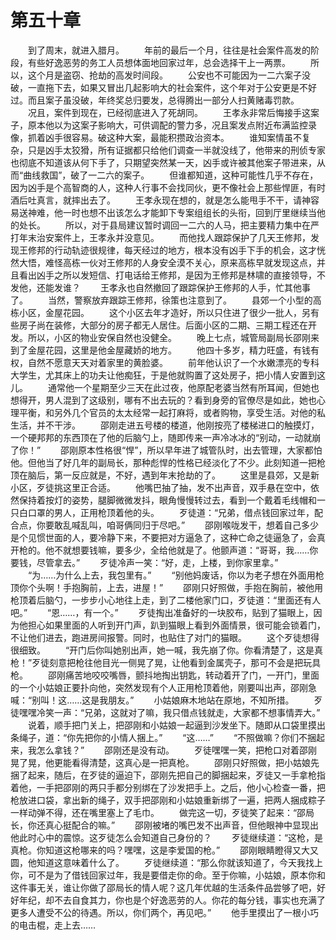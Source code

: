 #	第五十章
　　到了周末，就进入腊月。
　　年前的最后一个月，往往是社会案件高发的阶段，有些好逸恶劳的务工人员想体面地回家过年，总会选择干上一两票。
　　所以，这个月是盗窃、抢劫的高发时间段。
　　公安也不可能因为一二六案子没破，一直拖下去，如果又冒出几起影响大的社会案件，这个年对于公安更是不好过。而且案子虽没破，年终奖总归要发，总得腾出一部分人扫黄赌毒罚款。
　　况且，案件到现在，已经彻底进入了死胡同。
　　王孝永非常后悔接手这案子，原本他以为这案子影响大，可供调配的警力多，况且案发点附近布满监控录像，抓着凶手很容易。破这种大案，最能积攒政治资本。
　　谁知案情虽不复杂，只是凶手太狡猾，所有证据都只给他们调查一半就没线了，他带来的刑侦专家也彻底不知道该从何下手了，只期望突然某一天，凶手或许被其他案子带进来，从而“曲线救国”，破了一二六的案子。
　　但谁都知道，这种可能性几乎不存在，因为凶手是个高智商的人，这种人行事不会找同伙，更不像社会上那些悍匪，有时酒后吐真言，就摔出去了。
　　王孝永现在想的，就是怎么能甩手不干，请神容易送神难，他一时也想不出该怎么才能卸下专案组组长的头衔，回到厅里继续当他的处长。
　　所以，对于县局建议暂时调回一二六的人马，把主要精力集中在严打年末治安案件上，王孝永并没意见。
　　而他找人跟踪保护了几天王修邦，发现王修邦的行动轨迹很规律，每天经过的地方，根本没有凶手下手的机会，这才恍然大悟，难怪高栋一伙对王修邦的人身安全漠不关心，原来高栋早就发现这点，并且看出凶手之所以发短信、打电话给王修邦，是因为王修邦是林啸的直接领导，不发他，还能发谁？
　　王孝永也自然撤回了跟踪保护王修邦的人手，忙其他事了。
　　当然，警察放弃跟踪王修邦，徐策也注意到了。
　　县郊一个小型的高栋小区，金屋花园。
　　这个小区去年才造好，所以只住进了很少一批人，另有些房子尚在装修，大部分的房子都无人居住。后面小区的二期、三期工程还在开发。所以，小区的物业安保自然也没健全。
　　晚上七点，城管局副局长邵刚来到了金屋花园，这里是他金屋藏娇的地方。
　　他四十多岁，精力旺盛，有钱有权，自然不愿意天天对着家里的黄脸婆。
　　前年他认识了一个水嫩漂亮的专科大学生，尤其床上的功夫让他痴狂，于是他就购置了这处房子，把小情人安置到这儿。
　　通常他一个星期至少三天在此过夜，他原配老婆当然有所耳闻，但她也想得开，男人混到了这级别，哪有不出去玩的？看到身旁的官僚尽是如此，她也心理平衡，和另外几个官员的太太经常一起打麻将，或者购物，享受生活。对他的私生活，并不干涉。
　　邵刚走进五号楼的楼道，他刚按亮了楼梯进口的触摸灯，一个硬邦邦的东西顶在了他的后脑勺上，随即传来一声冷冰冰的“别动，一动就崩了你！”
　　邵刚原本性格很“悍”，所以早年进了城管队时，出去管理，大家都怕他。但他当了好几年的副局长，那种彪悍的性格已经淡化了不少。此刻知道一把枪顶在脑后，第一反应就是，不好，遇到年末抢劫的了。
　　这里是县郊，又是新小区，歹徒挑这里正合适。
　　他嘴巴抽了抽，发不出声音，双手悬在空中，依然保持着按灯的姿势，腿脚微微发抖，眼角慢慢转过去，看到一个戴着毛线帽和一只白口罩的男人，正用枪顶着他的头。
　　歹徒道：“兄弟，借点钱回家过年，配合点，你要敢乱喊乱叫，咱哥俩同归于尽吧。”
　　邵刚喉咙发干，想着自己多少是个见惯世面的人，要冷静下来，不要把对方逼急了，这种亡命之徒逼急了，会真开枪的。他不就想要钱嘛，要多少，全给他就是了。他颤声道：“哥哥，我……你要钱，尽管拿去。”
　　歹徒冷声一笑：“好，走，上楼，到你家里拿。”
　　“为……为什么上去，我包里有。”
　　“别他妈废话，你以为老子想在外面用枪顶你个头啊！手抱胸前，上去，进屋！”
　　邵刚只好照做，手抱在胸前，被他用枪顶着后脑勺，一步步小心地往上走，到了二楼他家门口，歹徒道：“里面还有人吧。”
　　“恩……，有一个。”
　　歹徒掏出准备好的一块胶布，贴到了猫眼上，因为他担心如果里面的人听到开门声，趴到猫眼上看到外面情景，很可能会锁着门，不让他们进去，跑进房间报警。同时，也贴住了对门的猫眼。
　　这个歹徒想得很细致。
　　“开门后你叫她别出声，她一喊，我先崩了你。你看清楚了，这是真枪！”歹徒刻意把枪往他目光一侧晃了晃，让他看到金属壳子，那可不会是把玩具枪。
　　邵刚痛苦地咬咬嘴唇，颤抖地掏出钥匙，转动着开了门，一开门，里面的一个小姑娘正要扑向他，突然发现有个人正用枪顶着他，刚要叫出声，邵刚急喊：“别叫！这……这是我朋友。”
　　小姑娘麻木地站在原地，不知所措。
　　歹徒嘿嘿冷笑一声：“兄弟，这就对了嘛，我只借点钱就走，大家都不想事情弄大。”
　　说着，顺手把门关上，把邵刚和小姑娘一起逼到沙发坐下。随即从口袋里摸出条绳子，道：“你先把你的小情人捆上。”
　　“这……”
　　“不照做嘛？你们不捆起来，我怎么拿钱？”
　　邵刚还是没有动。
　　歹徒嘿嘿一笑，把枪口对着邵刚晃了晃，他更能看得清楚，这真心是一把真枪。
　　邵刚只好照做，把小姑娘先捆了起来，随后，在歹徒的逼迫下，邵刚先把自己的脚捆起来，歹徒又一手拿枪指着他，一手把邵刚的两只手都分别绑在了沙发把手上。之后，他小心检查一番，把枪放进口袋，拿出新的绳子，双手把邵刚和小姑娘重新绑了一遍，把两人捆成粽子一样动弹不得，还在嘴里塞上了毛巾。
　　做完这一切，歹徒笑了起来：“邵局长，你还真心挺配合的嘛。”
　　邵刚被堵的嘴巴发不出声音，但他眼神中显现出他此时心中的震惊。这歹徒怎么会知道自己身份的？
　　歹徒继续道：“这枪，是真枪。你知道这枪哪来的吗？嘿嘿，这是李爱国的枪。”
　　邵刚眼睛瞪得又大又圆，他知道这意味着什么了。
　　歹徒继续道：“那么你就该知道了，今天我找上你，可不是为了借钱回家过年，我是要借走你的命。至于你嘛，小姑娘，原本你和这件事无关，谁让你做了邵局长的情人呢？这几年优越的生活条件品尝够了吧，好好年纪，却不去自食其力，你也是个好逸恶劳的人。你花的每分钱，事实也充满了更多人遭受不公的待遇。所以，你们两个，再见吧。”
　　他手里摸出了一根小巧的电击棍，走上去……